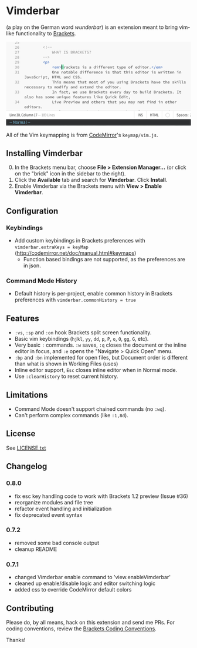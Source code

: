 # Vimderbar
(a play on the German word _wunderbar_) is an extension meant to bring vim-like functionality to [Brackets](http://brackets.io).

![""](sc.png)

All of the Vim keymapping is from [CodeMirror](http://codemirror.net)'s `keymap/vim.js`.

## Installing Vimderbar
0. In the Brackets menu bar, choose **File > Extension Manager...** (or click on the "brick" icon in the sidebar to the right).
0. Click the **Available** tab and search for **Vimderbar**. Click **Install**.
0. Enable Vimderbar via the Brackets menu with **View > Enable Vimderbar**.

## Configuration

### Keybindings
+ Add custom keybindings in Brackets preferences with `vimderbar.extraKeys = keyMap` (http://codemirror.net/doc/manual.html#keymaps)
  + Function based bindings are not supported, as the preferences are in json.

### Command Mode History
+ Default history is per-project, enable common history in Brackets preferences with `vimderbar.commonHistory = true`

## Features
+ `:vs`, `:sp` and `:on` hook Brackets split screen functionality.
+ Basic vim keybindings (`hjkl`, `yy`, `dd`, `p`, `P`, `o`, `O`, `gg`, `G`, etc).
+ Very basic `:` commands. `:w` saves, `:q` closes the document or the inline editor in focus, and `:e` opens the "Navigate > Quick Open" menu.
+ `:bp` and `:bn` implemented for open files, but Document order is different than what is shown in Working Files (uses)
+ Inline editor support, `Esc` closes inline editor when in Normal mode.
+ Use `:clearHistory` to reset current history.

## Limitations
+ Command Mode doesn't support chained commands (no `:wq`).
+ Can't perform complex commands (like `:1,8d`).

## License
See [LICENSE.txt](LICENSE.txt)

## Changelog

### 0.8.0
+ fix esc key handling code to work with Brackets 1.2 preview (Issue #36)
+ reorganize modules and file tree
+ refactor event handling and initialization
+ fix deprecated event syntax

### 0.7.2
+ removed some bad console output
+ cleanup README

### 0.7.1
+ changed Vimderbar enable command to 'view.enableVimderbar'
+ cleaned up enable/disable logic and editor switching logic
+ added css to override CodeMirror default colors

## Contributing
Please do, by all means, hack on this extension and send me PRs. For coding conventions, review the [Brackets Coding Conventions](https://github.com/adobe/brackets/wiki/Brackets%20Coding%20Conventions).

Thanks!
